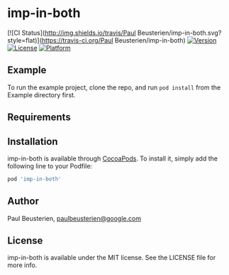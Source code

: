 # imp-in-both

[![CI Status](http://img.shields.io/travis/Paul Beusterien/imp-in-both.svg?style=flat)](https://travis-ci.org/Paul Beusterien/imp-in-both)
[![Version](https://img.shields.io/cocoapods/v/imp-in-both.svg?style=flat)](http://cocoapods.org/pods/imp-in-both)
[![License](https://img.shields.io/cocoapods/l/imp-in-both.svg?style=flat)](http://cocoapods.org/pods/imp-in-both)
[![Platform](https://img.shields.io/cocoapods/p/imp-in-both.svg?style=flat)](http://cocoapods.org/pods/imp-in-both)

## Example

To run the example project, clone the repo, and run `pod install` from the Example directory first.

## Requirements

## Installation

imp-in-both is available through [CocoaPods](http://cocoapods.org). To install
it, simply add the following line to your Podfile:

```ruby
pod 'imp-in-both'
```

## Author

Paul Beusterien, paulbeusterien@google.com

## License

imp-in-both is available under the MIT license. See the LICENSE file for more info.
